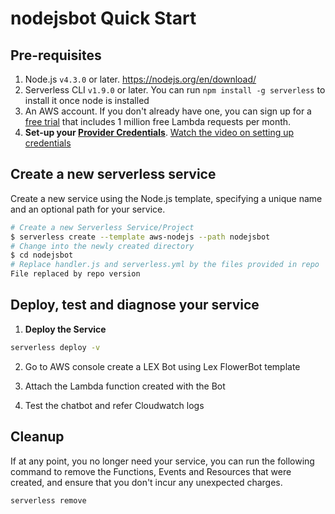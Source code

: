 # nodejsbot Quick Start

## Pre-requisites

1. Node.js `v4.3.0` or later. https://nodejs.org/en/download/
2. Serverless CLI `v1.9.0` or later. You can run `npm install -g serverless` to install it once node is installed
3. An AWS account. If you don't already have one, you can sign up for a [free trial](https://aws.amazon.com/s/dm/optimization/server-side-test/free-tier/free_np/) that includes 1 million free Lambda requests per month.
4. **Set-up your [Provider Credentials](./credentials.md)**. [Watch the video on setting up credentials](https://www.youtube.com/watch?v=HSd9uYj2LJA)

## Create a new serverless service

Create a new service using the Node.js template, specifying a unique name and an optional path for your service.

```bash
# Create a new Serverless Service/Project
$ serverless create --template aws-nodejs --path nodejsbot
# Change into the newly created directory
$ cd nodejsbot
# Replace handler.js and serverless.yml by the files provided in repo
File replaced by repo version
```

## Deploy, test and diagnose your service

1. **Deploy the Service**

  ```bash
  serverless deploy -v
  ```
2. Go to AWS console create a LEX Bot using Lex FlowerBot template

3. Attach the Lambda function created with the Bot

4. Test the chatbot and refer Cloudwatch logs


## Cleanup

If at any point, you no longer need your service, you can run the following command to remove the Functions, Events and Resources that were created, and ensure that you don't incur any unexpected charges.

```bash
serverless remove
```
